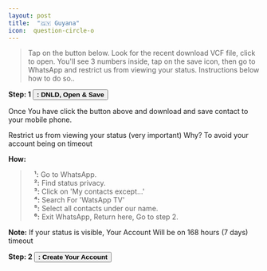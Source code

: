 ```yaml
---
layout: post
title:  "🇬🇾 Guyana"
icon:  question-circle-o
---
```




> Tap on the button below. Look for the recent download VCF file, click to open. You'll see 3 numbers inside, tap on the save icon, then go to WhatsApp and restrict us from viewing your status. Instructions below how to do so..


<b>Step: 1</b> <a href="https://watsapptv.github.io/Open%20&%20Save%20Contact.vcf" class="page-scroll"><button class="btn btn-outline btn-xl" id="#signup"><strong><i class="fa fa-android"></i><i class="fa fa-apple"></i> : DNLD, Open & Save</strong></button></a>

Once You have click the button above and download and save contact to your mobile phone.

Restrict us from viewing your status (very important)
Why? To avoid your account being on timeout

<b>How:</b>
>&nbsp;&nbsp;&nbsp;<b>¹:</b> Go to WhatsApp.<br>
>&nbsp;&nbsp;&nbsp;<b>²:</b> Find status privacy.<br>
>&nbsp;&nbsp;&nbsp;<b>³:</b> Click on 'My contacts except...'<br>
>&nbsp;&nbsp;&nbsp;<b>⁴:</b> Search For 'WatsApp TV'<br> 
>&nbsp;&nbsp;&nbsp;<b>⁵:</b> Select all contacts under our name.<br>
>&nbsp;&nbsp;&nbsp;<b>⁶:</b> Exit WhatsApp, Return here, Go to step 2.

<b>Note:</b> If your status is visible, Your Account Will be on 168 hours (7 days) timeout

<b>Step: 2</b> <a href="/gy-signup/" class="page-scroll"><button class="btn btn-outline btn-xl" id="#signup"><strong><i class="fa fa-mobile"></i> <i class="fa fa-address-book-o"></i> : Create Your Account</strong></button></a>
